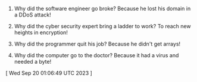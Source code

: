 
1. Why did the software engineer go broke? Because he lost his domain in a DDoS attack!

2. Why did the cyber security expert bring a ladder to work? To reach new heights in encryption!

3. Why did the programmer quit his job? Because he didn't get arrays!

4. Why did the computer go to the doctor? Because it had a virus and needed a byte!
 
[ 
Wed Sep 20 01:06:49 UTC 2023
 ]
